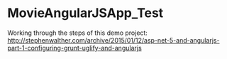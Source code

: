 # MovieAngularJSApp_Test
Working through the steps of this demo project: http://stephenwalther.com/archive/2015/01/12/asp-net-5-and-angularjs-part-1-configuring-grunt-uglify-and-angularjs
